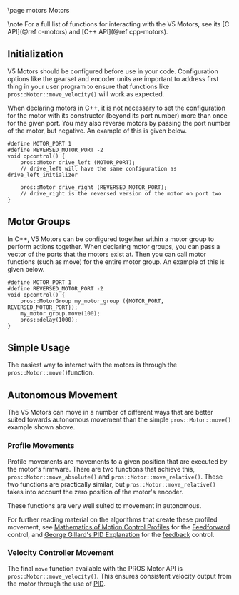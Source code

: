 \page motors Motors

\note
For a full list of functions for interacting with the V5 Motors, see its
[C API](@ref c-motors) and [C++ API](@ref cpp-motors).

## Initialization

V5 Motors should be configured before use in your code. Configuration
options like the gearset and encoder units are important to address
first thing in your user program to ensure that functions like
`pros::Motor::move_velocity()`
will work as expected.

When declaring motors in C++, it is not necessary to set the
configuration for the motor with its constructor (beyond its port
number) more than once for the given port. You may also reverse motors by passing the port number of the motor, but negative. An example of this is given
below.

```{.cpp}
#define MOTOR_PORT 1
#define REVERSED_MOTOR_PORT -2
void opcontrol() {
	pros::Motor drive_left (MOTOR_PORT);
	// drive_left will have the same configuration as drive_left_initializer

	pros::Motor drive_right (REVERSED_MOTOR_PORT);
	// drive_right is the reversed version of the motor on port two
}
```

## Motor Groups

In C++, V5 Motors can be configured together within a motor group to perform actions together. When declaring motor groups, you can pass a vector of the ports that the motors exist at. Then you can call motor functions (such as move) for the entire motor group. An example of this is given below.

```{.cpp}
#define MOTOR_PORT 1
#define REVERSED_MOTOR_PORT -2
void opcontrol() {
	pros::MotorGroup my_motor_group ({MOTOR_PORT, REVERSED_MOTOR_PORT});
	my_motor_group.move(100);
	pros::delay(1000);
}
```

## Simple Usage

The easiest way to interact with the motors is through the
`pros::Motor::move()`function.

## Autonomous Movement

The V5 Motors can move in a number of different ways that are better
suited towards autonomous movement than the simple `pros::Motor::move()`
example shown above.

### Profile Movements

Profile movements are movements to a given position that are executed by
the motor's firmware. There are two functions that achieve this,
`pros::Motor::move_absolute()` and `pros::Motor::move_relative()`. These two functions
are practically similar, but `pros::Motor::move_relative()` takes into account
the zero position of the motor's encoder.

These functions are very well suited to movement in autonomous.

For further reading material on the algorithms that create these
profiled movement, see [Mathematics of Motion Control
Profiles](https://pdfs.semanticscholar.org/a229/fdba63d8d68abd09f70604d56cc07ee50f7d.pdf)
for the
[Feedforward](<https://en.wikipedia.org/wiki/Feed_forward_(control)>)
control, and [George Gillard's PID
Explanation](http://georgegillard.com/documents/2-introduction-to-pid-controllers)
for the
[feedback](https://en.wikipedia.org/wiki/Control_theory#PID_feedback_control)
control.

### Velocity Controller Movement

The final `move` function available with the PROS Motor API is
`pros::Motor::move_velocity()`. This ensures consistent velocity output from
the motor through the use of
[PID](http://georgegillard.com/documents/2-introduction-to-pid-controllers).
